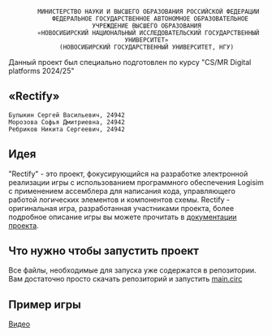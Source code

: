             МИНИСТЕРСТВО НАУКИ И ВЫСШЕГО ОБРАЗОВАНИЯ РОССИЙСКОЙ ФЕДЕРАЦИИ
                ФЕДЕРАЛЬНОЕ ГОСУДАРСТВЕННОЕ АВТОНОМНОЕ ОБРАЗОВАТЕЛЬНОЕ
                           УЧРЕЖДЕНИЕ ВЫСШЕГО ОБРАЗОВАНИЯ
            «НОВОСИБИРСКИЙ НАЦИОНАЛЬНЫЙ ИССЛЕДОВАТЕЛЬСКИЙ ГОСУДАРСТВЕННЫЙ
                                    УНИВЕРСИТЕТ»
                  (НОВОСИБИРСКИЙ ГОСУДАРСТВЕННЫЙ УНИВЕРСИТЕТ, НГУ)

Данный проект был специально подготовлен по курсу "CS/MR Digital platforms 2024/25"

## «Rectify»

    Булыкин Сергей Васильевич, 24942
    Морозова Софья Дмитриевна, 24942
    Ребриков Никита Сергеевич, 24942

## Идея

"Rectify" - это проект, фокусирующийся на разработке электронной реализации игры с использованием программного обеспечения Logisim с применением ассемблера для написания кода, управляющего работой логических элементов и компонентов схемы.
Rectify - оригинальная игра, разработанная участниками проекта, более подробное описание игры вы можете прочитать в [документации проекта](https://github.com/serge46b/Rectisim/blob/master/docs/%D0%9F%D0%BE%D1%8F%D1%81%D0%BD%D0%B8%D1%82%D0%B5%D0%BB%D1%8C%D0%BD%D0%B0%D1%8F%20%D0%B7%D0%B0%D0%BF%D0%B8%D1%81%D0%BA%D0%B0.pdf).

## Что нужно чтобы запустить проект

Все файлы, необходимые для запуска уже содержатся в репозитории. Вам достаточно просто скачать репозиторий и запустить [main.circ](https://github.com/serge46b/Rectisim/blob/master/src/circuits/)

## Пример игры

[Видео](https://drive.usercontent.google.com/download?id=1ogG_ALUMPwI4GE4NiQW90yuELV_ceQ6S)
